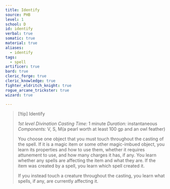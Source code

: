 ```yaml
---
title: Identify
source: PHB
level: 1
school: D
id: identify
verbal: true
somatic: true
material: true
aliases:
  - identify
tags:
  - spell
artificer: true
bard: true
cleric_forge: true
cleric_knowledge: true
fighter_eldritch_knight: true
rogue_arcane_trickster: true
wizard: true

---
```

>[!tip] Identify
>
> *1st level Divination*
> *Casting Time:* 1 minute
> *Duration:* instantaneous
> *Components:* V, S, M(a pearl worth at least 100 gp and an owl feather)
>
>You choose one object that you must touch throughout the casting of the spell. If it is a magic item or some other magic-imbued object, you learn its properties and how to use them, whether it requires attunement to use, and how many charges it has, if any. You learn whether any spells are affecting the item and what they are. If the item was created by a spell, you learn which spell created it.
>
>If you instead touch a creature throughout the casting, you learn what spells, if any, are currently affecting it.
>

